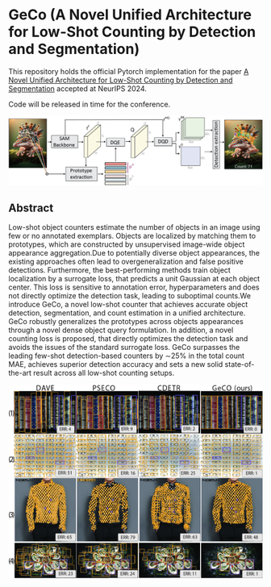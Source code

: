 # GeCo (A Novel Unified Architecture for Low-Shot Counting by Detection and Segmentation)

This repository holds the official Pytorch implementation for the paper [A Novel Unified Architecture for Low-Shot Counting by Detection and Segmentation](https://arxiv.org/pdf/2409.18686) accepted at NeurIPS 2024.

Code will be released in time for the conference.

![](material/architecture.jpg)


## Abstract
Low-shot object counters estimate the number of objects in an image using few or no annotated exemplars. Objects are localized by matching them to prototypes, which are constructed by unsupervised image-wide object appearance aggregation.Due to potentially diverse object appearances, the existing approaches often lead to overgeneralization and false positive detections. 
Furthermore, the best-performing methods train object localization by a surrogate loss, that predicts a unit Gaussian at each object center. This loss is sensitive to annotation error, hyperparameters and does not directly optimize the detection task, leading to suboptimal counts.We introduce GeCo, a novel low-shot counter that achieves accurate object detection, segmentation, and count estimation in a unified architecture. GeCo robustly generalizes the prototypes across objects appearances through a novel dense object query formulation. In addition, a novel counting loss is proposed, that directly optimizes the detection task and avoids the issues of the standard surrogate loss. GeCo surpasses the leading few-shot detection-based counters by $\sim$25\% in the total count MAE, achieves superior detection accuracy and sets a new solid state-of-the-art result across all low-shot counting setups. 

![](material/qualitative.jpg)
